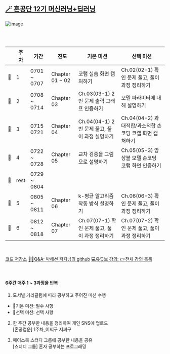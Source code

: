 ## [🪄 혼공단 12기 머신러닝+딥러닝](https://hongong.hanbit.co.kr/%ed%98%bc%ea%b3%b5-%ea%b2%8c%ec%8b%9c%ed%8c%90/?uid=162&mod=document&pageid=1)

![image](https://github.com/yu-hyun2/ML-DL-with-hongong12/assets/121507181/7d16279d-ad42-4e51-aafd-f6c2898940f8)

<br>
<br>

|     | 주차 | 기간        | 진도            | 기본 미션                                                    | 선택 미션                                              |
| --- | ---- | ----------- | --------------- | ----------------------------------------------------------- | ------------------------------------------------------ |
| 📘  | 1    | 0701 ~ 0707 | Chapter 01 ~ 02 | 코랩 실습 화면 캡처하기	                                     | Ch.02(02-1) 확인 문제 풀고, 풀이 과정 정리하기           |
| 📘  | 2    | 0708 ~ 0714 | Chapter 03      | Ch.03(03-1) 2번 문제 출력 그래프 인증하기                  	 | 모델 파라미터에 대해 설명하기                            |
| 📘  | 3    | 0715 0721   | Chapter 04      | Ch.04(04-1) 2번 문제 풀고, 풀이 과정 설명하기	               | Ch.04(04-2) 과대적합/과소적합 손코딩 코랩 화면 캡처하기   |
| 📘  | 4    | 0722 ~ 0728 | Chapter 05      | 교차 검증을 그림으로 설명하기	                               | Ch.05(05-3) 앙상블 모델 손코딩 코랩 화면 인증하기        |
| 📘  | rest | 0729 ~ 0804 |    |      |     |
| 📘  | 5    | 0805 ~ 0811 | Chapter 06      | k-평균 알고리즘 작동 방식 설명하기	                           | Ch.06(06-3) 확인 문제 풀고, 풀이 과정 정리하기           |
| 📘  | 6    | 0812 ~ 0818 | Chapter 07      | Ch.07(07-1) 확인 문제 풀고, 풀이 과정 정리하기	               | Ch.07(07-2) 확인 문제 풀고, 풀이 과정 정리하기           |

<br>

[코드 저장소](https://github.com/rickiepark/hg-mldl)
[🙋‍♂️Q&A: 박해선 저자님의 github](https://groups.google.com/g/ml-dl-book-qna?pli=1)
[💻유튜브 강의: 👉전체 강의 목록](https://www.youtube.com/playlist?list=PLVsNizTWUw7HpqmdphX9hgyWl15nobgQX)

<br>

#### 6주간 매주 1 ~ 3과정을 반복

1. 도서별 커리큘럼에 따라 공부하고 주어진 미션 수행

- 🚶기본 미션: 필수 사항
- 🏃선택 미션: 선택 사항

2. 한 주간 공부한 내용을 정리하여 개인 SNS에 업로드  
   [혼공컴운] 1주차\_어쩌구 저쩌구

3. 페이스북 스터디 그룹에 공부한 내용을 공유  
   [스터디 그룹] 혼자 공부하는 프로그래밍
